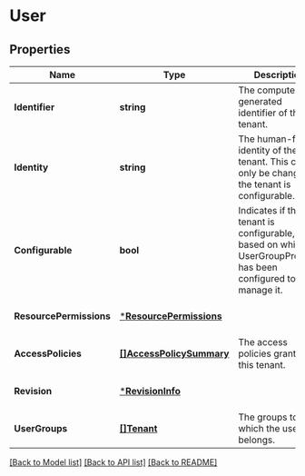 # User

## Properties
Name | Type | Description | Notes
------------ | ------------- | ------------- | -------------
**Identifier** | **string** | The computer-generated identifier of the tenant. | [optional] [default to null]
**Identity** | **string** | The human-facing identity of the tenant. This can only be changed if the tenant is configurable. | [optional] [default to null]
**Configurable** | **bool** | Indicates if this tenant is configurable, based on which UserGroupProvider has been configured to manage it. | [optional] [default to null]
**ResourcePermissions** | [***ResourcePermissions**](ResourcePermissions.md) |  | [optional] [default to null]
**AccessPolicies** | [**[]AccessPolicySummary**](AccessPolicySummary.md) | The access policies granted to this tenant. | [optional] [default to null]
**Revision** | [***RevisionInfo**](RevisionInfo.md) |  | [optional] [default to null]
**UserGroups** | [**[]Tenant**](Tenant.md) | The groups to which the user belongs. | [optional] [default to null]

[[Back to Model list]](../README.md#documentation-for-models) [[Back to API list]](../README.md#documentation-for-api-endpoints) [[Back to README]](../README.md)


